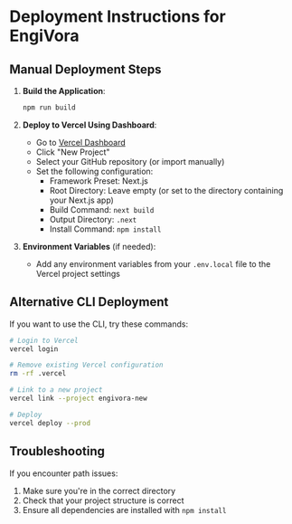 # Deployment Instructions for EngiVora

## Manual Deployment Steps

1. **Build the Application**:
   ```bash
   npm run build
   ```

2. **Deploy to Vercel Using Dashboard**:
   - Go to [Vercel Dashboard](https://vercel.com/dashboard)
   - Click "New Project"
   - Select your GitHub repository (or import manually)
   - Set the following configuration:
     - Framework Preset: Next.js
     - Root Directory: Leave empty (or set to the directory containing your Next.js app)
     - Build Command: `next build`
     - Output Directory: `.next`
     - Install Command: `npm install`

3. **Environment Variables** (if needed):
   - Add any environment variables from your `.env.local` file to the Vercel project settings

## Alternative CLI Deployment

If you want to use the CLI, try these commands:

```bash
# Login to Vercel
vercel login

# Remove existing Vercel configuration
rm -rf .vercel

# Link to a new project
vercel link --project engivora-new

# Deploy
vercel deploy --prod
```

## Troubleshooting

If you encounter path issues:
1. Make sure you're in the correct directory
2. Check that your project structure is correct
3. Ensure all dependencies are installed with `npm install`